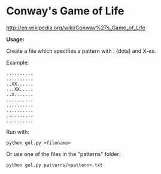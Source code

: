 # Conway's Game of Life

http://en.wikipedia.org/wiki/Conway%27s_Game_of_Life

**Usage:**

Create a file which specifies a pattern with . (dots) and X-es.

Example:

    ..........
    ..........
    ..XX......
    ...XX.....
    ..X.......
    ..........
    ..........
    ..........
    ..........
    ..........

Run with:

    python gol.py <filename>
    
Or use one of the files in the "patterns" folder:

    python gol.py patterns/<pattern>.txt
